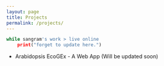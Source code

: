 ```yaml
---
layout: page
title: Projects
permalink: /projects/
---
```


```python
while sangram's work > live online
	print("forget to update here.")
```

* Arabidopsis EcoGEx - A Web App (Will be updated soon)
